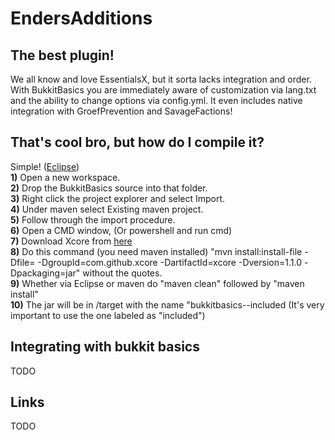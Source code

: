 # EndersAdditions

## The best plugin!
We all know and love EssentialsX, but it sorta lacks integration and order. With BukkitBasics you are immediately aware of customization via lang.txt and the ability to change options via config.yml. It even includes native integration with GroefPrevention and SavageFactions!

## That's cool bro, but how do I compile it?  
Simple! ([Eclipse](https://www.eclise.org))  
**1)** Open a new workspace.  
**2)** Drop the BukkitBasics source into that folder.  
**3)** Right click the project explorer and select Import.  
**4)** Under maven select Existing maven project.  
**5)** Follow through the import procedure.  
**6)** Open a CMD window, (Or powershell and run cmd)  
**7)** Download Xcore from [here](https://github.com/Xpulse/Xcore)  
**8)** Do this command (you need maven installed) "mvn install:install-file -Dfile=<path-to-xcore> -DgroupId=com.github.xcore -DartifactId=xcore -Dversion=1.1.0 -Dpackaging=jar" without the quotes.  
**9)** Whether via Eclipse or maven do "maven clean" followed by "maven install"  
**10)** The jar will be in /target with the name "bukkitbasics-<version>-included (It's very important to use the one labeled as "included")  

## Integrating with bukkit basics
TODO

## Links
TODO

